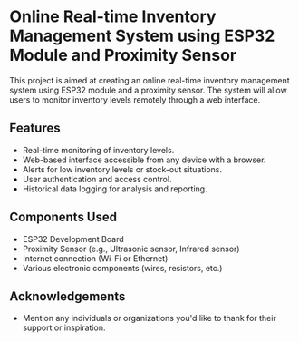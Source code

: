 # Online Real-time Inventory Management System using ESP32 Module and Proximity Sensor

This project is aimed at creating an online real-time inventory management system using ESP32 module and a proximity sensor. The system will allow users to monitor inventory levels remotely through a web interface.

## Features

- Real-time monitoring of inventory levels.
- Web-based interface accessible from any device with a browser.
- Alerts for low inventory levels or stock-out situations.
- User authentication and access control.
- Historical data logging for analysis and reporting.

## Components Used

- ESP32 Development Board
- Proximity Sensor (e.g., Ultrasonic sensor, Infrared sensor)
- Internet connection (Wi-Fi or Ethernet)
- Various electronic components (wires, resistors, etc.)

## Acknowledgements

- Mention any individuals or organizations you'd like to thank for their support or inspiration.
